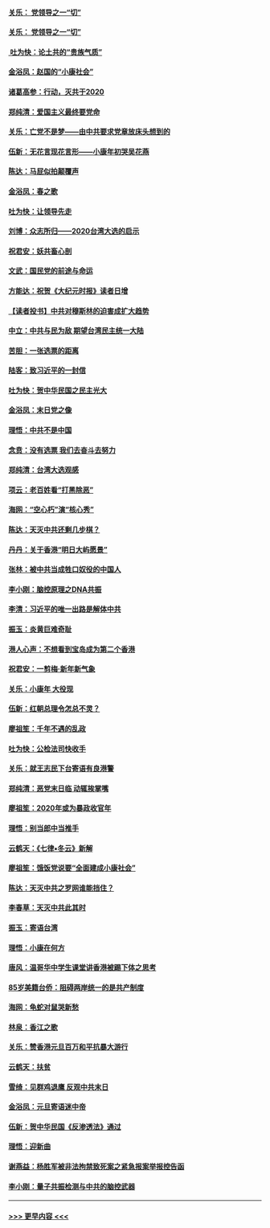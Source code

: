 #### [关乐： 党领导之一“切”](../pages/nsc993/n11805439.md?t=01200602) 
#### [关乐： 党领导之一“切”](../pages/nsc993/n11804505.md?t=01200602) 
#### [ 吐为快：论土共的“贵族气质”](../pages/nsc993/n11804490.md?t=01200602) 
#### [金浴凤：赵国的“小康社会”](../pages/nsc993/n11804452.md?t=01200602) 
#### [诸葛高参：行动，灭共于2020](../pages/nsc993/n11804120.md?t=01200602) 
#### [郑纯清：爱国主义最终要党命](../pages/nsc993/n11802197.md?t=01200602) 
#### [关乐：亡党不是梦——由中共要求党章放床头想到的](../pages/nsc993/n11802156.md?t=01200602) 
#### [伍新：无花言现花言形——小康年初哭吴花燕](../pages/nsc993/n11800044.md?t=01200602) 
#### [陈达：马屁似拍颠覆声](../pages/nsc993/n11800010.md?t=01200602) 
#### [金浴凤：春之歌](../pages/nsc993/n11797687.md?t=01200602) 
#### [吐为快：让领导先走](../pages/nsc993/n11797512.md?t=01200602) 
#### [刘博：众志所归——2020台湾大选的启示](../pages/nsc993/n11796878.md?t=01200602) 
#### [祝君安：妖共畜心剖](../pages/nsc993/n11794273.md?t=01200602) 
#### [文武：国民党的前途与命运](../pages/nsc993/n11794198.md?t=01200602) 
#### [方能达：祝贺《大纪元时报》读者日增](../pages/nsc993/n11793807.md?t=01200602) 
#### [【读者投书】中共对穆斯林的迫害成扩大趋势](../pages/nsc993/n11791371.md?t=01200602) 
#### [中立：中共与民为敌 期望台湾民主统一大陆](../pages/nsc993/n11790392.md?t=01200602) 
#### [苦胆：一张选票的距离](../pages/nsc993/n11788914.md?t=01200602) 
#### [陆客：致习近平的一封信](../pages/nsc993/n11788867.md?t=01200602) 
#### [吐为快：贺中华民国之民主光大](../pages/nsc993/n11788618.md?t=01200602) 
#### [金浴凤：末日党之像](../pages/nsc993/n11787475.md?t=01200602) 
#### [理悟：中共不是中国](../pages/nsc993/n11787463.md?t=01200602) 
#### [念贲：没有选票  我们去奋斗去努力](../pages/nsc993/n11787398.md?t=01200602) 
#### [郑纯清：台湾大选观感](../pages/nsc993/n11786210.md?t=01200602) 
#### [项云：老百姓看“打黑除恶”](../pages/nsc993/n11785398.md?t=01200602) 
#### [海网：“空心朽”演“核心秀”](../pages/nsc993/n11783874.md?t=01200602) 
#### [陈达：天灭中共还剩几步棋？](../pages/nsc993/n11783719.md?t=01200602) 
#### [丹丹：关于香港“明日大屿愿景”](../pages/nsc993/n11783273.md?t=01200602) 
#### [张林：被中共当成牲口奴役的中国人](../pages/nsc993/n11782397.md?t=01200602) 
#### [李小刚：脑控原理之DNA共振](../pages/nsc993/n11780962.md?t=01200602) 
#### [李清：习近平的唯一出路是解体中共](../pages/nsc993/n11780866.md?t=01200602) 
#### [振玉：炎黄巨难奇耻](../pages/nsc993/n11779632.md?t=01200602) 
#### [港人心声：不想看到宝岛成为第二个香港](../pages/nsc993/n11778817.md?t=01200602) 
#### [祝君安：一剪梅‧新年新气象](../pages/nsc993/n11776340.md?t=01200602) 
#### [关乐：小康年 大役现](../pages/nsc993/n11774213.md?t=01200602) 
#### [伍新：红朝总理令怎总不灵？](../pages/nsc993/n11770813.md?t=01200602) 
#### [廖祖笙：千年不遇的乱政](../pages/nsc993/n11770373.md?t=01200602) 
#### [吐为快：公检法司快收手](../pages/nsc993/n11770359.md?t=01200602) 
#### [关乐：就王志民下台寄语有良港警](../pages/nsc993/n11769903.md?t=01200602) 
#### [郑纯清：恶党末日临 动辄挨掌嘴](../pages/nsc993/n11769356.md?t=01200602) 
#### [廖祖笙：2020年或为暴政收官年](../pages/nsc993/n11768216.md?t=01200602) 
#### [理悟：别当郎中当推手](../pages/nsc993/n11768243.md?t=01200602) 
#### [云鹤天：《七律▪冬云》新解](../pages/nsc993/n11768204.md?t=01200602) 
#### [廖祖笙：饿饭党说要“全面建成小康社会”](../pages/nsc993/n11767482.md?t=01200602) 
#### [陈达：天灭中共之罗网谁能挡住？](../pages/nsc993/n11767465.md?t=01200602) 
#### [李春草：天灭中共此其时](../pages/nsc993/n11767452.md?t=01200602) 
#### [振玉：寄语台湾](../pages/nsc993/n11767432.md?t=01200602) 
#### [理悟：小康在何方](../pages/nsc993/n11767394.md?t=01200602) 
#### [唐风：温哥华中学生课堂讲香港被踢下体之思考](../pages/nsc993/n11766848.md?t=01200602) 
#### [85岁美籍台侨：阻碍两岸统一的是共产制度](../pages/nsc993/n11765043.md?t=01200602) 
#### [海网：龟蛇对鼠哭新愁](../pages/nsc993/n11764895.md?t=01200602) 
#### [林泉：香江之歌](../pages/nsc993/n11764415.md?t=01200602) 
#### [关乐：赞香港元旦百万和平抗暴大游行](../pages/nsc993/n11764382.md?t=01200602) 
#### [云鹤天：扶贫](../pages/nsc993/n11764245.md?t=01200602) 
#### [雪绮：见群鸡退鹰  反观中共末日](../pages/nsc993/n11762112.md?t=01200602) 
#### [金浴凤：元旦寄语迷中帝](../pages/nsc993/n11761788.md?t=01200602) 
#### [伍新：贺中华民国《反渗透法》通过](../pages/nsc993/n11761994.md?t=01200602) 
#### [理悟：迎新曲](../pages/nsc993/n11761152.md?t=01200602) 
#### [谢燕益：杨胜军被非法拘禁致死案之紧急报案举报控告函](../pages/nsc993/n11756134.md?t=01200602) 
#### [李小刚：量子共振检测与中共的脑控武器](../pages/nsc993/n11754518.md?t=01200602) 

----
#### [ >>> 更早内容 <<< ](../indexes/nsc993-earlier.md)
